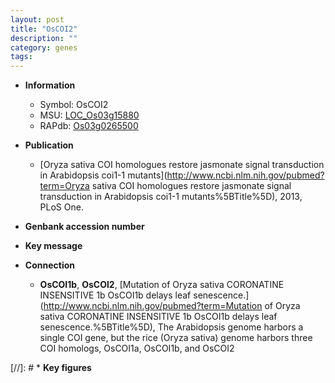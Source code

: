 ```yaml
---
layout: post
title: "OsCOI2"
description: ""
category: genes
tags: 
---
```


* **Information**  
    + Symbol: OsCOI2  
    + MSU: [LOC_Os03g15880](http://rice.uga.edu/cgi-bin/ORF_infopage.cgi?orf=LOC_Os03g15880)  
    + RAPdb: [Os03g0265500](http://rapdb.dna.affrc.go.jp/viewer/gbrowse_details/irgsp1?name=Os03g0265500)  

* **Publication**  
    + [Oryza sativa COI homologues restore jasmonate signal transduction in Arabidopsis coi1-1 mutants](http://www.ncbi.nlm.nih.gov/pubmed?term=Oryza sativa COI homologues restore jasmonate signal transduction in Arabidopsis coi1-1 mutants%5BTitle%5D), 2013, PLoS One.

* **Genbank accession number**  

* **Key message**  

* **Connection**  
    + __OsCOI1b__, __OsCOI2__, [Mutation of Oryza sativa CORONATINE INSENSITIVE 1b OsCOI1b delays leaf senescence.](http://www.ncbi.nlm.nih.gov/pubmed?term=Mutation of Oryza sativa CORONATINE INSENSITIVE 1b OsCOI1b delays leaf senescence.%5BTitle%5D), The Arabidopsis genome harbors a single COI gene, but the rice (Oryza sativa) genome harbors three COI homologs, OsCOI1a, OsCOI1b, and OsCOI2

[//]: # * **Key figures**  


